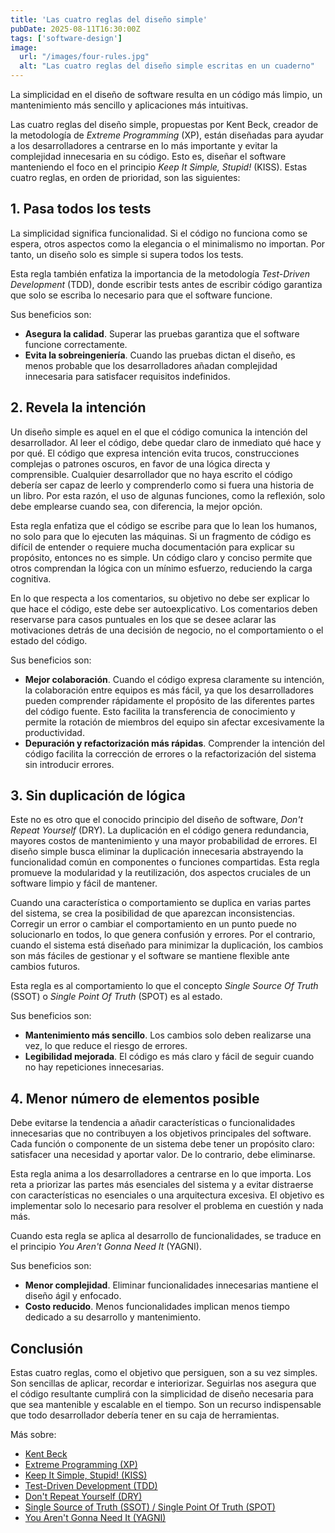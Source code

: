 ```yaml
---
title: 'Las cuatro reglas del diseño simple'
pubDate: 2025-08-11T16:30:00Z
tags: ['software-design']
image:
  url: "/images/four-rules.jpg"
  alt: "Las cuatro reglas del diseño simple escritas en un cuaderno"
---
```

La simplicidad en el diseño de software resulta en un código más limpio, un mantenimiento más sencillo y aplicaciones más intuitivas.

Las cuatro reglas del diseño simple, propuestas por Kent Beck, creador de la metodología de _Extreme Programming_ (XP), están diseñadas para ayudar a los desarrolladores a centrarse en lo más importante y evitar la complejidad innecesaria en su código. Esto es, diseñar el software manteniendo el foco en el principio _Keep It Simple, Stupid!_ (KISS). Estas cuatro reglas, en orden de prioridad, son las siguientes:

## 1. Pasa todos los tests

La simplicidad significa funcionalidad. Si el código no funciona como se espera, otros aspectos como la elegancia o el minimalismo no importan. Por tanto, un diseño solo es simple si supera todos los tests.

Esta regla también enfatiza la importancia de la metodología _Test-Driven Development_ (TDD), donde escribir tests antes de escribir código garantiza que solo se escriba lo necesario para que el software funcione.

Sus beneficios son:

* **Asegura la calidad**. Superar las pruebas garantiza que el software funcione correctamente.
* **Evita la sobreingeniería**. Cuando las pruebas dictan el diseño, es menos probable que los desarrolladores añadan complejidad innecesaria para satisfacer requisitos indefinidos.

## 2. Revela la intención

Un diseño simple es aquel en el que el código comunica la intención del desarrollador. Al leer el código, debe quedar claro de inmediato qué hace y por qué. El código que expresa intención evita trucos, construcciones complejas o patrones oscuros, en favor de una lógica directa y comprensible. Cualquier desarrollador que no haya escrito el código debería ser capaz de leerlo y comprenderlo como si fuera una historia de un libro. Por esta razón, el uso de algunas funciones, como la reflexión, solo debe emplearse cuando sea, con diferencia, la mejor opción.

Esta regla enfatiza que el código se escribe para que lo lean los humanos, no solo para que lo ejecuten las máquinas. Si un fragmento de código es difícil de entender o requiere mucha documentación para explicar su propósito, entonces no es simple. Un código claro y conciso permite que otros comprendan la lógica con un mínimo esfuerzo, reduciendo la carga cognitiva.

En lo que respecta a los comentarios, su objetivo no debe ser explicar lo que hace el código, este debe ser autoexplicativo. Los comentarios deben reservarse para casos puntuales en los que se desee aclarar las motivaciones detrás de una decisión de negocio, no el comportamiento o el estado del código.

Sus beneficios son:

* **Mejor colaboración**. Cuando el código expresa claramente su intención, la colaboración entre equipos es más fácil, ya que los desarrolladores pueden comprender rápidamente el propósito de las diferentes partes del código fuente. Esto facilita la transferencia de conocimiento y permite la rotación de miembros del equipo sin afectar excesivamente la productividad.
* **Depuración y refactorización más rápidas**. Comprender la intención del código facilita la corrección de errores o la refactorización del sistema sin introducir errores.

## 3. Sin duplicación de lógica

Este no es otro que el conocido principio del diseño de software, _Don't Repeat Yourself_ (DRY). La duplicación en el código genera redundancia, mayores costos de mantenimiento y una mayor probabilidad de errores. El diseño simple busca eliminar la duplicación innecesaria abstrayendo la funcionalidad común en componentes o funciones compartidas. Esta regla promueve la modularidad y la reutilización, dos aspectos cruciales de un software limpio y fácil de mantener.

Cuando una característica o comportamiento se duplica en varias partes del sistema, se crea la posibilidad de que aparezcan inconsistencias. Corregir un error o cambiar el comportamiento en un punto puede no solucionarlo en todos, lo que genera confusión y errores. Por el contrario, cuando el sistema está diseñado para minimizar la duplicación, los cambios son más fáciles de gestionar y el software se mantiene flexible ante cambios futuros.

Esta regla es al comportamiento lo que el concepto _Single Source Of Truth_ (SSOT) o _Single Point Of Truth_ (SPOT) es al estado.

Sus beneficios son:

* **Mantenimiento más sencillo**. Los cambios solo deben realizarse una vez, lo que reduce el riesgo de errores.
* **Legibilidad mejorada**. El código es más claro y fácil de seguir cuando no hay repeticiones innecesarias.

## 4. Menor número de elementos posible

Debe evitarse la tendencia a añadir características o funcionalidades innecesarias que no contribuyen a los objetivos principales del software. Cada función o componente de un sistema debe tener un propósito claro: satisfacer una necesidad y aportar valor. De lo contrario, debe eliminarse.

Esta regla anima a los desarrolladores a centrarse en lo que importa. Los reta a priorizar las partes más esenciales del sistema y a evitar distraerse con características no esenciales o una arquitectura excesiva. El objetivo es implementar solo lo necesario para resolver el problema en cuestión y nada más.

Cuando esta regla se aplica al desarrollo de funcionalidades, se traduce en el principio _You Aren't Gonna Need It_ (YAGNI).

Sus beneficios son:

* **Menor complejidad**. Eliminar funcionalidades innecesarias mantiene el diseño ágil y enfocado.
* **Costo reducido**. Menos funcionalidades implican menos tiempo dedicado a su desarrollo y mantenimiento.

## Conclusión

Estas cuatro reglas, como el objetivo que persiguen, son a su vez simples. Son sencillas de aplicar, recordar e interiorizar. Seguirlas nos asegura que el código resultante cumplirá con la simplicidad de diseño necesaria para que sea mantenible y escalable en el tiempo. Son un recurso indispensable que todo desarrollador debería tener en su caja de herramientas.

Más sobre:
* <a href="https://es.wikipedia.org/wiki/Kent_Beck" target="_blank">Kent Beck</a>
* <a href="https://es.wikipedia.org/wiki/Programaci%C3%B3n_extrema" target="_blank">Extreme Programming (XP)</a>
* <a href="https://es.wikipedia.org/wiki/Principio_KISS" target="_blank">Keep It Simple, Stupid! (KISS)</a>
* <a href="https://es.wikipedia.org/wiki/Desarrollo_guiado_por_pruebas" target="_blank">Test-Driven Development (TDD)</a>
* <a href="https://es.wikipedia.org/wiki/No_te_repitas" target="_blank">Don't Repeat Yourself (DRY)</a>
* <a href="https://en.wikipedia.org/wiki/Single_source_of_truth" target="_blank">Single Source of Truth (SSOT) / Single Point Of Truth (SPOT)</a>
* <a href="https://es.wikipedia.org/wiki/YAGNI" target="_blank">You Aren't Gonna Need It (YAGNI)</a>
